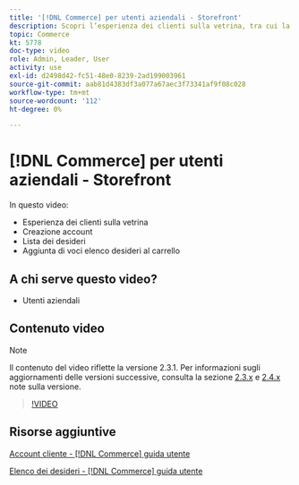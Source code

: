 ```yaml
---
title: '[!DNL Commerce] per utenti aziendali - Storefront'
description: Scopri l’esperienza dei clienti sulla vetrina, tra cui la creazione dell’account, le liste dei desideri e l’aggiunta di voci di elenco dei desideri al carrello
topic: Commerce
kt: 5778
doc-type: video
role: Admin, Leader, User
activity: use
exl-id: d2498d42-fc51-48e0-8239-2ad199003961
source-git-commit: aab81d4383df3a077a67aec3f73341af9f08c028
workflow-type: tm+mt
source-wordcount: '112'
ht-degree: 0%

---
```


# [!DNL Commerce] per utenti aziendali - Storefront

In questo video:

- Esperienza dei clienti sulla vetrina
- Creazione account
- Lista dei desideri
- Aggiunta di voci elenco desideri al carrello

## A chi serve questo video?

- Utenti aziendali

## Contenuto video

>[!NOTE]
>
>Il contenuto del video riflette la versione 2.3.1. Per informazioni sugli aggiornamenti delle versioni successive, consulta la sezione [ 2.3.x](https://devdocs.magento.com/guides/v2.3/release-notes/bk-release-notes.html) e [2.4.x](https://devdocs.magento.com/guides/v2.4/release-notes/bk-release-notes.html) note sulla versione.

>[!VIDEO](https://video.tv.adobe.com/v/36188?quality=12&learn=on)

## Risorse aggiuntive

[Account cliente - [!DNL Commerce] guida utente](https://docs.magento.com/user-guide/customers/customer-account.html)

[Elenco dei desideri - [!DNL Commerce] guida utente](https://docs.magento.com/user-guide/customers/account-dashboard-my-wish-list.html)
